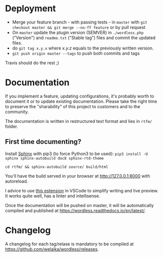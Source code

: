 # Deployment

* Merge your feature branch - with passing tests - in `master` with
  `git checkout master && git merge --no-ff feature` or by pull request
* On `master` update the plugin version (SEMVER) in `./wordless.php` ("Version")
  and `readme.txt` ("Stable tag") files and commit the updated files.
* do `git tag x.y.x` where *x.y.z* equals to the previously written version.
* `git push origin master --tags` to push both commits and tags

Travis should do the rest ;)

# Documentation

If you implement a feature, updating configurations, it's probably worth to document it or to
update existing documentation. Please take the right time to preserve the "sharability" of this
project to customers and to the community.

The documentation is written in restructured text format and lies in `rtfm/` folder.

## First time documenting?

Install [Sphinx](http://www.sphinx-doc.org/en/master/) with pip3 (to force Python3 to be used): `pip3 install -U sphinx sphinx-autobuild doc8 sphinx-rtd-theme`

`cd rtfm/ && sphinx-autobuild source/ build/html`

You'll have the build served in your browser at http://127.0.0.1:8000 with autoreload.

I advice to use [this estension](https://marketplace.visualstudio.com/items?itemName=lextudio.restructuredtext)
in VSCode to simplify writing and live preview. It works quite well, has a linter and intellisense.

Once the documentation will be pushed on master, it will be automatically compiled and published
at https://wordless.readthedocs.io/en/latest/.

# Changelog

A changelog for each tag/relase is mandatory to be compiled at
https://github.com/welaika/wordless/releases.
